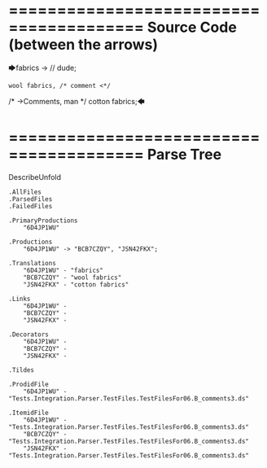 ========================================
Source Code (between the arrows)
========================================

🡆fabrics ->        // dude;

    wool fabrics, /* comment <*/
/* ->Comments, man */    cotton fabrics;🡄

========================================
Parse Tree
========================================
DescribeUnfold

    .AllFiles
    .ParsedFiles
    .FailedFiles

    .PrimaryProductions
        "6D4JP1WU" 

    .Productions
        "6D4JP1WU" -> "BCB7CZQY", "JSN42FKX";

    .Translations
        "6D4JP1WU" - "fabrics"
        "BCB7CZQY" - "wool fabrics"
        "JSN42FKX" - "cotton fabrics"

    .Links
        "6D4JP1WU" - 
        "BCB7CZQY" - 
        "JSN42FKX" - 

    .Decorators
        "6D4JP1WU" - 
        "BCB7CZQY" - 
        "JSN42FKX" - 

    .Tildes

    .ProdidFile
        "6D4JP1WU" - "Tests.Integration.Parser.TestFiles.TestFilesFor06.B_comments3.ds"

    .ItemidFile
        "6D4JP1WU" - "Tests.Integration.Parser.TestFiles.TestFilesFor06.B_comments3.ds"
        "BCB7CZQY" - "Tests.Integration.Parser.TestFiles.TestFilesFor06.B_comments3.ds"
        "JSN42FKX" - "Tests.Integration.Parser.TestFiles.TestFilesFor06.B_comments3.ds"


